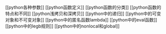 [[python各种参数]]
[[python函数定义]]
[[python函数的分类]]
[[python函数的特点和不同]]
[[python浅拷贝和深拷贝]]
[[python中的递归]]
[[python中的可变对象和不可变对象]]
[[python中的匿名函数lambda]]
[[python中的eval函数]]
[[python中的legb规则]]
[[python中的nonlocal和global]]
